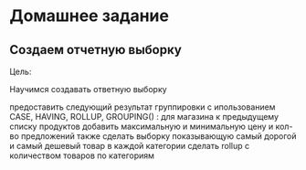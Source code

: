 # Домашнее задание
## Создаем отчетную выборку
Цель:

Научимся создавать ответную выборку

предоставить следующий результат
группировки с ипользованием CASE, HAVING, ROLLUP, GROUPING()  :
для магазина к предыдущему списку продуктов добавить максимальную и минимальную цену и кол-во предложений
также сделать выборку показывающую самый дорогой и самый дешевый товар  в каждой категории
сделать rollup с количеством товаров по категориям
